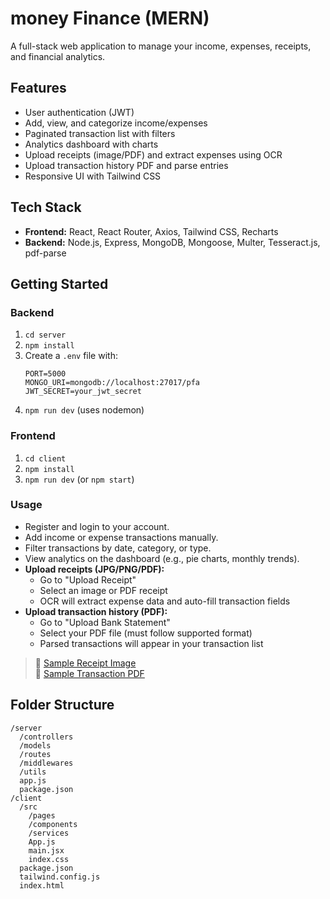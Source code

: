 # money Finance (MERN)

A full-stack web application to manage your income, expenses, receipts, and financial analytics.

## Features
- User authentication (JWT)
- Add, view, and categorize income/expenses
- Paginated transaction list with filters
- Analytics dashboard with charts
- Upload receipts (image/PDF) and extract expenses using OCR
- Upload transaction history PDF and parse entries
- Responsive UI with Tailwind CSS

## Tech Stack
- **Frontend:** React, React Router, Axios, Tailwind CSS, Recharts
- **Backend:** Node.js, Express, MongoDB, Mongoose, Multer, Tesseract.js, pdf-parse

## Getting Started

### Backend
1. `cd server`
2. `npm install`
3. Create a `.env` file with:
   ```
   PORT=5000
   MONGO_URI=mongodb://localhost:27017/pfa
   JWT_SECRET=your_jwt_secret
   ```
4. `npm run dev` (uses nodemon)

### Frontend
1. `cd client`
2. `npm install`
3. `npm run dev` (or `npm start`)


### Usage
- Register and login to your account.
- Add income or expense transactions manually.
- Filter transactions by date, category, or type.
- View analytics on the dashboard (e.g., pie charts, monthly trends).
- **Upload receipts (JPG/PNG/PDF):**
  - Go to "Upload Receipt"
  - Select an image or PDF receipt
  - OCR will extract expense data and auto-fill transaction fields
- **Upload transaction history (PDF):**
  - Go to "Upload Bank Statement"
  - Select your PDF file (must follow supported format)
  - Parsed transactions will appear in your transaction list

> 📂 [Sample Receipt Image](./public/samples/sample-receipt.png)  
> 📄 [Sample Transaction PDF](./public/samples/sample-transactions.pdf)



## Folder Structure
```
/server
  /controllers
  /models
  /routes
  /middlewares
  /utils
  app.js
  package.json
/client
  /src
    /pages
    /components
    /services
    App.js
    main.jsx
    index.css
  package.json
  tailwind.config.js
  index.html
```
